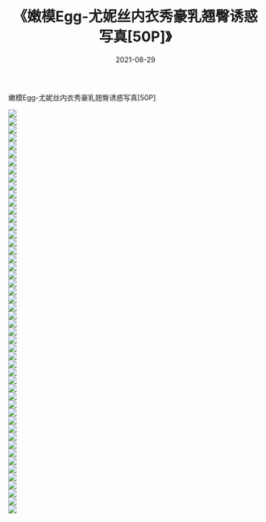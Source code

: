 ﻿---
layout: post
title:  《嫩模Egg-尤妮丝内衣秀豪乳翘臀诱惑写真[50P]》
date:   2021-08-29
img: http://img.660000.xyz/Sharelink/性感/2021/嫩模Egg-尤妮丝内衣秀豪乳翘臀诱惑写真[50P]/000.jpg
categories: [美女, 清纯, 唯美]
---

嫩模Egg-尤妮丝内衣秀豪乳翘臀诱惑写真[50P]

  ![](http://img.660000.xyz/Sharelink/性感/2021/嫩模Egg-尤妮丝内衣秀豪乳翘臀诱惑写真[50P]/001.jpg) <br> ![](http://img.660000.xyz/Sharelink/性感/2021/嫩模Egg-尤妮丝内衣秀豪乳翘臀诱惑写真[50P]/002.jpg) <br> ![](http://img.660000.xyz/Sharelink/性感/2021/嫩模Egg-尤妮丝内衣秀豪乳翘臀诱惑写真[50P]/003.jpg) <br> ![](http://img.660000.xyz/Sharelink/性感/2021/嫩模Egg-尤妮丝内衣秀豪乳翘臀诱惑写真[50P]/004.jpg) <br> ![](http://img.660000.xyz/Sharelink/性感/2021/嫩模Egg-尤妮丝内衣秀豪乳翘臀诱惑写真[50P]/005.jpg) <br> ![](http://img.660000.xyz/Sharelink/性感/2021/嫩模Egg-尤妮丝内衣秀豪乳翘臀诱惑写真[50P]/006.jpg) <br> ![](http://img.660000.xyz/Sharelink/性感/2021/嫩模Egg-尤妮丝内衣秀豪乳翘臀诱惑写真[50P]/007.jpg) <br> ![](http://img.660000.xyz/Sharelink/性感/2021/嫩模Egg-尤妮丝内衣秀豪乳翘臀诱惑写真[50P]/008.jpg) <br> ![](http://img.660000.xyz/Sharelink/性感/2021/嫩模Egg-尤妮丝内衣秀豪乳翘臀诱惑写真[50P]/009.jpg) <br> ![](http://img.660000.xyz/Sharelink/性感/2021/嫩模Egg-尤妮丝内衣秀豪乳翘臀诱惑写真[50P]/010.jpg) <br> ![](http://img.660000.xyz/Sharelink/性感/2021/嫩模Egg-尤妮丝内衣秀豪乳翘臀诱惑写真[50P]/011.jpg) <br> ![](http://img.660000.xyz/Sharelink/性感/2021/嫩模Egg-尤妮丝内衣秀豪乳翘臀诱惑写真[50P]/012.jpg) <br> ![](http://img.660000.xyz/Sharelink/性感/2021/嫩模Egg-尤妮丝内衣秀豪乳翘臀诱惑写真[50P]/013.jpg) <br> ![](http://img.660000.xyz/Sharelink/性感/2021/嫩模Egg-尤妮丝内衣秀豪乳翘臀诱惑写真[50P]/014.jpg) <br> ![](http://img.660000.xyz/Sharelink/性感/2021/嫩模Egg-尤妮丝内衣秀豪乳翘臀诱惑写真[50P]/015.jpg) <br> ![](http://img.660000.xyz/Sharelink/性感/2021/嫩模Egg-尤妮丝内衣秀豪乳翘臀诱惑写真[50P]/016.jpg) <br> ![](http://img.660000.xyz/Sharelink/性感/2021/嫩模Egg-尤妮丝内衣秀豪乳翘臀诱惑写真[50P]/017.jpg) <br> ![](http://img.660000.xyz/Sharelink/性感/2021/嫩模Egg-尤妮丝内衣秀豪乳翘臀诱惑写真[50P]/018.jpg) <br> ![](http://img.660000.xyz/Sharelink/性感/2021/嫩模Egg-尤妮丝内衣秀豪乳翘臀诱惑写真[50P]/019.jpg) <br> ![](http://img.660000.xyz/Sharelink/性感/2021/嫩模Egg-尤妮丝内衣秀豪乳翘臀诱惑写真[50P]/020.jpg) <br> ![](http://img.660000.xyz/Sharelink/性感/2021/嫩模Egg-尤妮丝内衣秀豪乳翘臀诱惑写真[50P]/021.jpg) <br> ![](http://img.660000.xyz/Sharelink/性感/2021/嫩模Egg-尤妮丝内衣秀豪乳翘臀诱惑写真[50P]/022.jpg) <br> ![](http://img.660000.xyz/Sharelink/性感/2021/嫩模Egg-尤妮丝内衣秀豪乳翘臀诱惑写真[50P]/023.jpg) <br> ![](http://img.660000.xyz/Sharelink/性感/2021/嫩模Egg-尤妮丝内衣秀豪乳翘臀诱惑写真[50P]/024.jpg) <br> ![](http://img.660000.xyz/Sharelink/性感/2021/嫩模Egg-尤妮丝内衣秀豪乳翘臀诱惑写真[50P]/025.jpg) <br> ![](http://img.660000.xyz/Sharelink/性感/2021/嫩模Egg-尤妮丝内衣秀豪乳翘臀诱惑写真[50P]/026.jpg) <br> ![](http://img.660000.xyz/Sharelink/性感/2021/嫩模Egg-尤妮丝内衣秀豪乳翘臀诱惑写真[50P]/027.jpg) <br> ![](http://img.660000.xyz/Sharelink/性感/2021/嫩模Egg-尤妮丝内衣秀豪乳翘臀诱惑写真[50P]/028.jpg) <br> ![](http://img.660000.xyz/Sharelink/性感/2021/嫩模Egg-尤妮丝内衣秀豪乳翘臀诱惑写真[50P]/029.jpg) <br> ![](http://img.660000.xyz/Sharelink/性感/2021/嫩模Egg-尤妮丝内衣秀豪乳翘臀诱惑写真[50P]/030.jpg) <br> ![](http://img.660000.xyz/Sharelink/性感/2021/嫩模Egg-尤妮丝内衣秀豪乳翘臀诱惑写真[50P]/031.jpg) <br> ![](http://img.660000.xyz/Sharelink/性感/2021/嫩模Egg-尤妮丝内衣秀豪乳翘臀诱惑写真[50P]/032.jpg) <br> ![](http://img.660000.xyz/Sharelink/性感/2021/嫩模Egg-尤妮丝内衣秀豪乳翘臀诱惑写真[50P]/033.jpg) <br> ![](http://img.660000.xyz/Sharelink/性感/2021/嫩模Egg-尤妮丝内衣秀豪乳翘臀诱惑写真[50P]/034.jpg) <br> ![](http://img.660000.xyz/Sharelink/性感/2021/嫩模Egg-尤妮丝内衣秀豪乳翘臀诱惑写真[50P]/035.jpg) <br> ![](http://img.660000.xyz/Sharelink/性感/2021/嫩模Egg-尤妮丝内衣秀豪乳翘臀诱惑写真[50P]/036.jpg) <br> ![](http://img.660000.xyz/Sharelink/性感/2021/嫩模Egg-尤妮丝内衣秀豪乳翘臀诱惑写真[50P]/037.jpg) <br> ![](http://img.660000.xyz/Sharelink/性感/2021/嫩模Egg-尤妮丝内衣秀豪乳翘臀诱惑写真[50P]/038.jpg) <br> ![](http://img.660000.xyz/Sharelink/性感/2021/嫩模Egg-尤妮丝内衣秀豪乳翘臀诱惑写真[50P]/039.jpg) <br> ![](http://img.660000.xyz/Sharelink/性感/2021/嫩模Egg-尤妮丝内衣秀豪乳翘臀诱惑写真[50P]/040.jpg) <br> ![](http://img.660000.xyz/Sharelink/性感/2021/嫩模Egg-尤妮丝内衣秀豪乳翘臀诱惑写真[50P]/041.jpg) <br> ![](http://img.660000.xyz/Sharelink/性感/2021/嫩模Egg-尤妮丝内衣秀豪乳翘臀诱惑写真[50P]/042.jpg) <br> ![](http://img.660000.xyz/Sharelink/性感/2021/嫩模Egg-尤妮丝内衣秀豪乳翘臀诱惑写真[50P]/043.jpg) <br> ![](http://img.660000.xyz/Sharelink/性感/2021/嫩模Egg-尤妮丝内衣秀豪乳翘臀诱惑写真[50P]/044.jpg) <br> ![](http://img.660000.xyz/Sharelink/性感/2021/嫩模Egg-尤妮丝内衣秀豪乳翘臀诱惑写真[50P]/045.jpg) <br> ![](http://img.660000.xyz/Sharelink/性感/2021/嫩模Egg-尤妮丝内衣秀豪乳翘臀诱惑写真[50P]/046.jpg) <br> ![](http://img.660000.xyz/Sharelink/性感/2021/嫩模Egg-尤妮丝内衣秀豪乳翘臀诱惑写真[50P]/047.jpg) <br> ![](http://img.660000.xyz/Sharelink/性感/2021/嫩模Egg-尤妮丝内衣秀豪乳翘臀诱惑写真[50P]/048.jpg) <br> ![](http://img.660000.xyz/Sharelink/性感/2021/嫩模Egg-尤妮丝内衣秀豪乳翘臀诱惑写真[50P]/049.jpg) <br> ![](http://img.660000.xyz/Sharelink/性感/2021/嫩模Egg-尤妮丝内衣秀豪乳翘臀诱惑写真[50P]/050.jpg) <br>